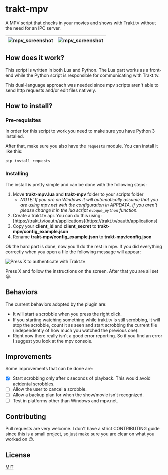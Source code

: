 # trakt-mpv

A MPV script that checks in your movies and shows with Trakt.tv without the need for an IPC server.

| ![mpv_screenshot](imgs/mpv_screenshot.jpg) | ![mpv_screenshot](imgs/trakt_screenshot.jpg) |
| ------------------------------------------ | -------------------------------------------- |

## How does it work?

This script is written in both Lua and Python. The Lua part works as a front-end while the Python script is responsible for communicating with Trakt.tv.

This dual-language approach was needed since mpv scripts aren't able to send http requests and/or edit files natively.

## How to install?

### Pre-requisites

In order for this script to work you need to make sure you have Python 3 installed.

After that, make sure you also have the `requests` module. You can install it like this:

```
pip install requests
```

### Installing

The install is pretty simple and can be done with the following steps:

1. Move **trakt-mpv.lua** and **trakt-mpv** folder to your scripts folder
   - *NOTE: If you are on Windows it will automatically assume that you are using mpv.net with the configuration in APPDATA. If you aren't please change it in the lua script `evoque_python` function.*
2. Create a trakt.tv api. You can do this using: [https://trakt.tv/oauth/applications](https://trakt.tv/oauth/applications)
3. Copy your **client_id** and **client_secret** to **trakt-mpv/config_example.json**
4. Rename **trakt-mpv/config_example.json** to **trakt-mpv/config.json**

Ok the hard part is done, now you'll do the rest in mpv. If you did everything correctly when you open a file the following message will appear: 

![Press X to authenticate with Trakt.tv](imgs/msg_trakt.png)

Press X and follow the instructions on the screen. After that you are all set 😀.

## Behaviors

The current behaviors adopted by the plugin are:

 - It will start a scrobble when you press the right click.
 - If you starting watching something while trakt.tv is still scrobbing, it will stop the scrobble, count it as seen and start scrobbing the current file (independently of how much you watched the previous one).
 - Right now there really isn't a good error reporting. So if you find an error I suggest you look at the mpv console.

## Improvements

Some improvements that can be done are:

- [x] Start scrobbing only after x seconds of playback. This would avoid acidental scrobbles.
- [ ] Allow the user to cancel a scrobble.
- [ ] Allow a backup plan for when the show/movie isn't recognized.
- [ ] Test in platforms other than Windows and mpv.net.

## Contributing

Pull requests are very welcome. I don't have a strict CONTRIBUTING guide since this is a small project, so just make sure you are clear on what you worked on 😉.

## License

[MIT](https://choosealicense.com/licenses/mit/)
